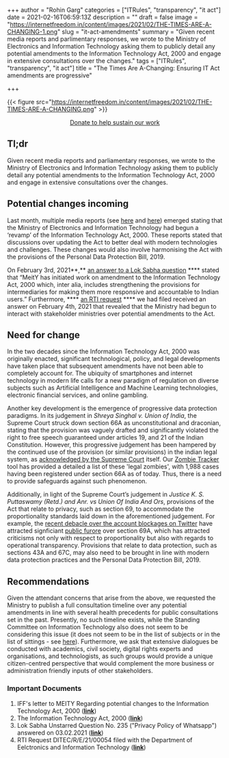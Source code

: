 +++
author = "Rohin Garg"
categories = ["ITRules", "transparency", "it act"]
date = 2021-02-16T06:59:13Z
description = ""
draft = false
image = "https://internetfreedom.in/content/images/2021/02/THE-TIMES-ARE-A-CHANGING-1.png"
slug = "it-act-amendments"
summary = "Given recent media reports and parlimentary responses, we wrote to the Ministry of Electronics and Information Technology asking them to publicly detail any potential amendments to the Information Technology Act, 2000 and engage in extensive consultations over the changes."
tags = ["ITRules", "transparency", "it act"]
title = "The Times Are A-Changing: Ensuring IT Act amendments are progressive"

+++


{{< figure src="https://internetfreedom.in/content/images/2021/02/THE-TIMES-ARE-A-CHANGING.png" >}}

<div style="text-align:center;">
    <a href="https://internetfreedom.in/donate/" class="button">Donate to help sustain our work</a>
</div>

## Tl;dr

Given recent media reports and parliamentary responses, we wrote to the Ministry of Electronics and Information Technology asking them to publicly detail any potential amendments to the Information Technology Act, 2000 and engage in extensive consultations over the changes.

## Potential changes incoming

Last month, multiple media reports (see [here](https://economictimes.indiatimes.com/tech/information-tech/india-it-act-govt-starts-discussions-on-amending-indias-information-technology-act/articleshow/80376369.cms) and [here](https://inc42.com/buzz/india-could-tailor-it-act-to-regulate-ott-gaming-platforms/)) emerged stating that the Ministry of Electronics and Information Technology had begun a ‘revamp’ of the Information Technology Act, 2000. These reports stated that discussions over updating the Act to better deal with modern technologies and challenges. These changes would also involve harmonising the Act with the provisions of the Personal Data Protection Bill, 2019.

On February 3rd, 2021**,** [an answer to a Lok Sabha question](http://loksabhaph.nic.in/Questions/QResult15.aspx?qref=19027&lsno=17) **** stated that “MeitY has initiated work on amendment to the Information Technology Act, 2000 which, inter alia, includes strengthening the provisions for intermediaries for making them more responsive and accountable to Indian users.” Furthermore, **** [an RTI request](https://drive.google.com/file/d/1vWd0UaQ0VQ4VyQnuXE81yUoLw-dGImI7/view) **** we had filed received an answer on February 4th, 2021 that revealed that the Ministry had begun to interact with stakeholder ministries over potential amendments to the Act.

## Need for change

In the two decades since the Information Technology Act, 2000 was originally enacted, significant technological, policy, and legal developments have taken place that subsequent amendments have not been able to completely account for.  The ubiquity of smartphones and internet technology in modern life calls for a new paradigm of regulation on diverse subjects such as Artificial Intelligence and Machine Learning technologies, electronic financial services, and online gambling.

Another key development is the emergence of progressive data protection paradigms. In its judgement in _Shreya Singhal v. Union of India_, the Supreme Court struck down section 66A as unconstitutional and draconian, stating that the provision was vaguely drafted and significantly violated the right to free speech guaranteed under articles 19, and 21 of the Indian Constitution. However, this progressive judgement has been hampered by the continued use of the provision (or similar provisions) in the indian legal system, as [acknowledged by the  Supreme Court](https://www.thehindu.com/news/national/shocked-that-section-66a-is-still-being-used-sc-seeks-centres-response/article25931913.ece) itself. Our [Zombie Tracker](https://zombietracker.in/) tool has provided a detailed a list of these 'legal zombies', with 1,988 cases having been registered under section 66A as of today. Thus, there is a need to provide safeguards against such phenomenon.

Additionally, in light of the Supreme Court’s judgement in _Justice K. S. Puttaswamy (Retd.) and Anr. vs Union Of India And Ors_, provisions of the Act that relate to privacy, such as section 69, to accommodate the proportionality standards laid down in the aforementioned judgement. For example, the [recent debacle over the account blockages on Twitter](https://internetfreedom.in/p/05693b15-f219-4872-b82c-01ec8074c05d/In%20the%20two%20decades%20since%20the%20Information%20Technology%20Act,%202000%20was%20originally%20enacted,%20significant%20technological,%20policy,%20and%20legal%20developments%20have%20taken%20place%20that%20subsequent%20amendments%20have%20not%20been%20able%20to%20completely%20account%20for.) have attracted signficiant [public furore](https://thewire.in/tech/twitter-modi-government-block-section-69-a) over section 69A, which has attracted criticisms not only with respect to proportionality but also with regards to operational transparency. Provisions that relate to data protection, such as sections 43A and 67C, may also need to be brought in line with modern data protection practices and the Personal Data Protection Bill, 2019.

## Recommendations

Given the attendant concerns that arise from the above, we requested the Ministry to publish a full consultation timeline over any potential amendments in line with several health precedents for public consultations set in the past. Presently, no such timeline exists, while the Standing Committee on Information Technology also does not seem to be considering this issue (it does not seem to be in the list of subjects or in the list of sittings - see [here](http://164.100.47.194/Loksabha/Committee/CommitteeInformation.aspx?comm_code=18&tab=1)). Furthermore, we ask that extensive dialogues be conducted with academics, civil society, digital rights experts and organisations, and technologists, as such groups would provide a unique citizen-centred perspective that would complement the more business or administration friendly inputs of other stakeholders.

### Important Documents

1. IFF's letter to MEITY Regarding potential changes to the Information Technology Act, 2000 ([**link**](https://drive.google.com/file/d/1MNC6WepKlZiDMxd3C73Qr1sZkCEUi57v/view?usp=sharing))
2. The Information Technology Act, 2000 (**[link](https://www.indiacode.nic.in/bitstream/123456789/1999/3/A2000-21.pdf)**)
3. Lok Sabha Unstarred Question No. 235 ("Privacy Policy of Whatsapp") answered on 03.02.2021 (**[link](http://loksabhaph.nic.in/Questions/QResult15.aspx?qref=19027&lsno=17)**)
4. RTI Request DITEC/R/E/21/00054 filed with the Department of Eelctronics and Information Technology (**[link](https://drive.google.com/file/d/1vWd0UaQ0VQ4VyQnuXE81yUoLw-dGImI7/view)**)

